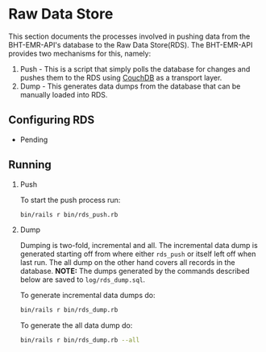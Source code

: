 # Raw Data Store

This section documents the processes involved in pushing data from
the BHT-EMR-API's database to the Raw Data Store(RDS). The BHT-EMR-API
provides two mechanisms for this, namely:

  1. Push
    - This is a script that simply polls the database for changes and
      pushes them to the RDS using [CouchDB](https://couchdb.com) as
      a transport layer.
  2. Dump
    - This generates data dumps from the database that can be manually
      loaded into RDS.

## Configuring RDS

- Pending

## Running

1. Push

   To start the push process run:

      ```sh
      bin/rails r bin/rds_push.rb
      ```

2. Dump

   Dumping is two-fold, incremental and all. The incremental data dump
   is generated starting off from where either `rds_push` or itself left off
   when last run. The all dump on the other hand covers all records in the
   database. <strong>NOTE:</strong> The dumps generated by the commands
   described below are saved to `log/rds_dump.sql`.

   To generate incremental data dumps do:

      ```sh
      bin/rails r bin/rds_dump.rb
      ```

   To generate the all data dump do:

      ```sh
      bin/rails r bin/rds_dump.rb --all
      ```